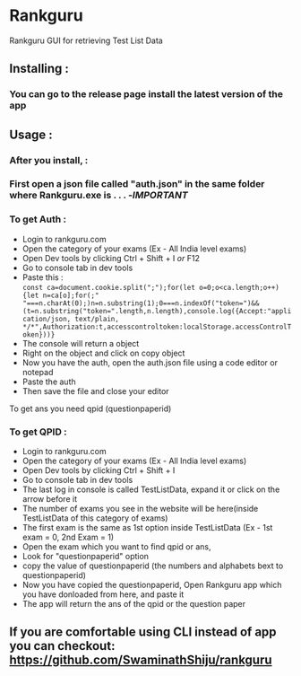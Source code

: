 # Rankguru
Rankguru GUI for retrieving Test List Data

## Installing :
### You can go to the release page install the latest version of the app

## Usage :
### After you install, :
### First open a json file called "auth.json" in the same folder where Rankguru.exe is . . .      -*IMPORTANT*

### To get Auth :
- Login to rankguru.com
- Open the category of your exams (Ex - All India level exams)
- Open Dev tools by clicking Ctrl + Shift + I *or* F12
- Go to console tab in dev tools
- Paste this :  
`const ca=document.cookie.split(";");for(let o=0;o<ca.length;o++){let n=ca[o];for(;" "===n.charAt(0);)n=n.substring(1);0===n.indexOf("token=")&&(t=n.substring("token=".length,n.length),console.log({Accept:"application/json, text/plain, */*",Authorization:t,accesscontroltoken:localStorage.accessControlToken}))}`  
- The console will return a object
- Right on the object and click on copy object
- Now you have the auth, open the auth.json file using a code editor or notepad
- Paste the auth
- Then save the file and close your editor


To get ans you need qpid (questionpaperid)
### To get QPID :
- Login to rankguru.com
- Open the category of your exams (Ex - All India level exams)
- Open Dev tools by clicking Ctrl + Shift + I
- Go to console tab in dev tools
- The last log in console is called TestListData, expand it or click on the arrow before it
- The number of exams you see in the website will be here(inside TestListData of this category of exams)
- The first exam is the same as 1st option inside TestListData (Ex - 1st exam = 0, 2nd Exam = 1)
- Open the exam which you want to find qpid or ans,
- Look for "questionpaperid" option
- copy the value of questionpaperid (the numbers and alphabets bext to questionpaperid)
- Now you have copied the questionpaperid, Open Rankguru app which you have donloaded from here, and paste it
- The app will return the ans of the qpid or the question paper

## If you are comfortable using CLI instead of app you can checkout: https://github.com/SwaminathShiju/rankguru

